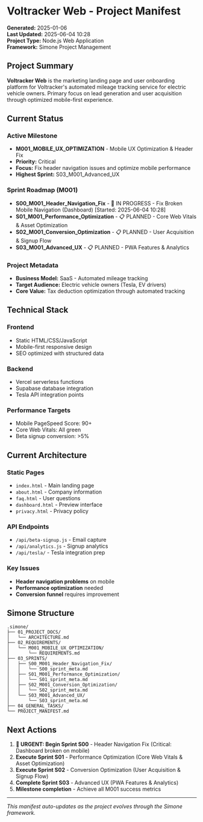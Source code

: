 # Voltracker Web - Project Manifest

**Generated:** 2025-01-06  
**Last Updated:** 2025-06-04 10:28  
**Project Type:** Node.js Web Application  
**Framework:** Simone Project Management  

## Project Summary

**Voltracker Web** is the marketing landing page and user onboarding platform for Voltracker's automated mileage tracking service for electric vehicle owners. Primary focus on lead generation and user acquisition through optimized mobile-first experience.

## Current Status

### Active Milestone
- **M001_MOBILE_UX_OPTIMIZATION** - Mobile UX Optimization & Header Fix
- **Priority:** Critical
- **Focus:** Fix header navigation issues and optimize mobile performance
- **Highest Sprint:** S03_M001_Advanced_UX

### Sprint Roadmap (M001)
- **S00_M001_Header_Navigation_Fix** - 🔄 IN PROGRESS - Fix Broken Mobile Navigation (Dashboard) [Started: 2025-06-04 10:28]
- **S01_M001_Performance_Optimization** - 📋 PLANNED - Core Web Vitals & Asset Optimization
- **S02_M001_Conversion_Optimization** - 📋 PLANNED - User Acquisition & Signup Flow  
- **S03_M001_Advanced_UX** - 📋 PLANNED - PWA Features & Analytics

### Project Metadata
- **Business Model:** SaaS - Automated mileage tracking
- **Target Audience:** Electric vehicle owners (Tesla, EV drivers)
- **Core Value:** Tax deduction optimization through automated tracking

## Technical Stack

### Frontend
- Static HTML/CSS/JavaScript
- Mobile-first responsive design
- SEO optimized with structured data

### Backend
- Vercel serverless functions
- Supabase database integration
- Tesla API integration points

### Performance Targets
- Mobile PageSpeed Score: 90+
- Core Web Vitals: All green
- Beta signup conversion: >5%

## Current Architecture

### Static Pages
- `index.html` - Main landing page
- `about.html` - Company information  
- `faq.html` - User questions
- `dashboard.html` - Preview interface
- `privacy.html` - Privacy policy

### API Endpoints
- `/api/beta-signup.js` - Email capture
- `/api/analytics.js` - Signup analytics
- `/api/tesla/` - Tesla integration prep

### Key Issues
- **Header navigation problems** on mobile
- **Performance optimization** needed
- **Conversion funnel** requires improvement

## Simone Structure

```
.simone/
├── 01_PROJECT_DOCS/
│   └── ARCHITECTURE.md
├── 02_REQUIREMENTS/
│   └── M001_MOBILE_UX_OPTIMIZATION/
│       └── REQUIREMENTS.md
├── 03_SPRINTS/
│   ├── S00_M001_Header_Navigation_Fix/
│   │   └── S00_sprint_meta.md
│   ├── S01_M001_Performance_Optimization/
│   │   └── S01_sprint_meta.md
│   ├── S02_M001_Conversion_Optimization/
│   │   └── S02_sprint_meta.md
│   └── S03_M001_Advanced_UX/
│       └── S03_sprint_meta.md
├── 04_GENERAL_TASKS/
└── PROJECT_MANIFEST.md
```

## Next Actions

1. **🚨 URGENT: Begin Sprint S00** - Header Navigation Fix (Critical: Dashboard broken on mobile)
2. **Execute Sprint S01** - Performance Optimization (Core Web Vitals & Asset Optimization)
3. **Execute Sprint S02** - Conversion Optimization (User Acquisition & Signup Flow)  
4. **Complete Sprint S03** - Advanced UX (PWA Features & Analytics)
5. **Milestone completion** - Achieve all M001 success metrics

---

*This manifest auto-updates as the project evolves through the Simone framework.*